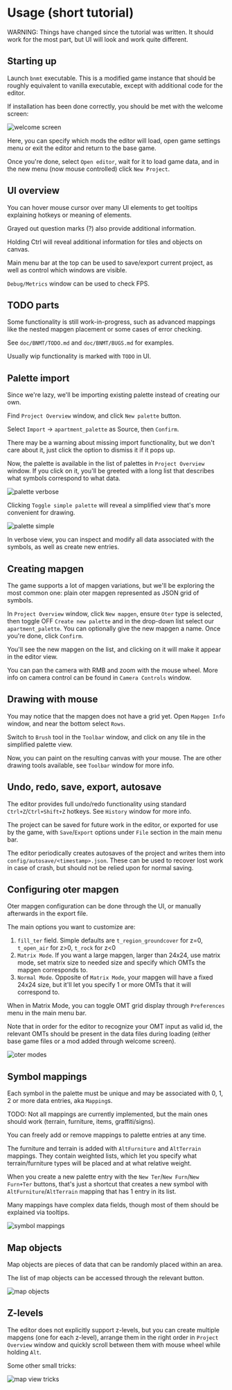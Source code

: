 # Usage (short tutorial)

WARNING: Things have changed since the tutorial was written. It should work for the most part, but UI will look and work quite different.

## Starting up

Launch `bnmt` executable. This is a modified game instance that should be roughly equivalent to vanilla executable,
except with additional code for the editor.

If installation has been done correctly, you should be met with the welcome screen:

![welcome screen](assets/welcome_screen.png "welcome_screen")

Here, you can specify which mods the editor will load, open game settings menu or exit the editor and return to the base game.

Once you're done, select `Open editor`, wait for it to load game data, and in the new menu (now mouse controlled) click `New Project`.

## UI overview

You can hover mouse cursor over many UI elements to get tooltips explaining hotkeys or meaning of elements.

Grayed out question marks (?) also provide additional information.

Holding Ctrl will reveal additional information for tiles and objects on canvas.

Main menu bar at the top can be used to save/export current project, as well as control which windows are visible.

`Debug/Metrics` window can be used to check FPS.

## TODO parts

Some functionality is still work-in-progress, such as advanced mappings like the nested mapgen placement or some cases of error checking.

See `doc/BNMT/TODO.md` and `doc/BNMT/BUGS.md` for examples.

Usually wip functionality is marked with `TODO` in UI.

## Palette import

Since we're lazy, we'll be importing existing palette instead of creating our own.

Find `Project Overview` window, and click `New palette` button.

Select `Import` -> `apartment_palette` as Source, then `Confirm`.

There may be a warning about missing import functionality, but we don't care about it, just click the option to dismiss it if it pops up.

Now, the palette is available in the list of palettes in `Project Overview` window. If you click on it, you'll be greeted
with a long list that describes what symbols correspond to what data.

![palette verbose](assets/palette_verbose.png "palette_verbose")

Clicking `Toggle simple palette` will reveal a simplified view that's more convenient for drawing.

![palette simple](assets/palette_simple.png "palette_simple")

In verbose view, you can inspect and modify all data associated with the symbols, as well as create new entries.

## Creating mapgen

The game supports a lot of mapgen variations, but we'll be exploring the most common one: plain oter mapgen represented as JSON grid of symbols.

In `Project Overview` window, click `New mapgen`, ensure `Oter` type is selected, then toggle OFF `Create new palette` and
in the drop-down list select our `apartment_palette`. You can optionally give the new mapgen a name. Once you're done, click `Confirm`.

You'll see the new mapgen on the list, and clicking on it will make it appear in the editor view.

You can pan the camera with RMB and zoom with the mouse wheel. More info on camera control can be found in `Camera Controls` window.

## Drawing with mouse

You may notice that the mapgen does not have a grid yet. Open `Mapgen Info` window, and near the bottom select `Rows`.

Switch to `Brush` tool in the `Toolbar` window, and click on any tile in the simplified palette view.

Now, you can paint on the resulting canvas with your mouse. The are other drawing tools available, see `Toolbar` window for more info.

## Undo, redo, save, export, autosave

The editor provides full undo/redo functionality using standard `Ctrl+Z`/`Ctrl+Shift+Z` hotkeys. See `History` window for more info.

The project can be saved for future work in the editor, or exported for use by the game,
with `Save`/`Export` options under `File` section in the main menu bar.

The editor periodically creates autosaves of the project and writes them into `config/autosave/<timestamp>.json`.
These can be used to recover lost work in case of crash, but should not be relied upon for normal saving.

## Configuring oter mapgen

Oter mapgen configuration can be done through the UI, or manually afterwards in the export file.

The main options you want to customize are:
1. `fill_ter` field. Simple defaults are `t_region_groundcover` for z=0, `t_open_air` for z>0, `t_rock` for z<0 
2. `Matrix Mode`. If you want a large mapgen, larger than 24x24, use matrix mode, set matrix size to needed
    size and specify which OMTs the mapgen corresponds to.
3. `Normal Mode`. Opposite of `Matrix Mode`, your mapgen will have a fixed 24x24 size, but it'll let you specify
    1 or more OMTs that it will correspond to.

When in Matrix Mode, you can toggle OMT grid display through `Preferences` menu in the main menu bar.

Note that in order for the editor to recognize your OMT input as valid id, the relevant OMTs should be present
in the data files during loading (either base game files or a mod added through welcome screen).

![oter modes](assets/oter_modes.png "oter_modes")

## Symbol mappings

Each symbol in the palette must be unique and may be associated with 0, 1, 2 or more data entries, aka `Mapping`s.

TODO: Not all mappings are currently implemented, but the main ones should work (terrain, furniture, items, graffiti/signs).

You can freely add or remove mappings to palette entries at any time.

The furniture and terrain is added with `AltFurniture` and `AltTerrain` mappings.
They contain weighted lists, which let you specify what terrain/furniture types will be placed and at what relative weight.

When you create a new palette entry with the `New Ter`/`New Furn`/`New Furn+Ter` buttons,
that's just a shortcut that creates a new symbol with `AltFurniture`/`AltTerrain` mapping that has 1 entry in its list.

Many mappings have complex data fields, though most of them should be explained via tooltips.

![symbol mappings](assets/symbol_mappings.png "symbol_mappings")

## Map objects

Map objects are pieces of data that can be randomly placed within an area.

The list of map objects can be accessed through the relevant button.

![map objects](assets/map_objects.png "map_objects")

## Z-levels

The editor does not explicitly support z-levels, but you can create multiple mapgens (one for each z-level),
arrange them in the right order in `Project Overview` window and quickly scroll between them with mouse wheel while holding `Alt`.

Some other small tricks:

![map view tricks](assets/map_view_tricks.png "map_view_tricks")
